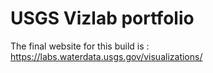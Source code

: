 # USGS Vizlab portfolio

The final website for this build is : https://labs.waterdata.usgs.gov/visualizations/
